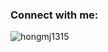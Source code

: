 <h3 align="left">Connect with me:</h3>
<p align="left">
</p>

<p><img align="center" src="https://github-readme-stats.vercel.app/api/top-langs?username=hongmj1315&show_icons=true&theme=dark&locale=en&layout=compact" alt="hongmj1315" /></p>
